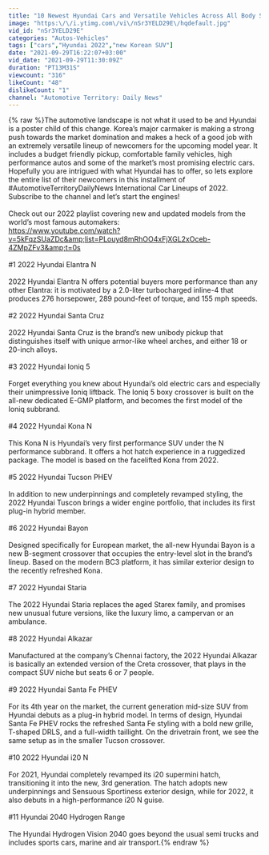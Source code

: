 ```yaml
---
title: "10 Newest Hyundai Cars and Versatile Vehicles Across All Body Styles in 2022"
image: "https:\/\/i.ytimg.com\/vi\/nSr3YELD29E\/hqdefault.jpg"
vid_id: "nSr3YELD29E"
categories: "Autos-Vehicles"
tags: ["cars","Hyundai 2022","new Korean SUV"]
date: "2021-09-29T16:22:07+03:00"
vid_date: "2021-09-29T11:30:09Z"
duration: "PT13M31S"
viewcount: "316"
likeCount: "48"
dislikeCount: "1"
channel: "Automotive Territory: Daily News"
---
```

{% raw %}The automotive landscape is not what it used to be and Hyundai is a poster child of this change. Korea’s major carmaker is making a strong push towards the market domination and makes a heck of a good job with an extremely versatile lineup of newcomers for the upcoming model year. It includes a budget friendly pickup, comfortable family vehicles, high performance autos and some of the market’s most promising electric cars. Hopefully you are intrigued with what Hyundai has to offer, so lets explore the entire list of their newcomers in this installment of #AutomotiveTerritoryDailyNews International Car Lineups of 2022.<br />Subscribe to the channel and let’s start the engines!<br /><br />Check out our 2022 playlist covering new and updated models from the world’s most famous automakers:<br /><a rel="nofollow" target="blank" href="https://www.youtube.com/watch?v=5kFqzSUaZDc&amp;list=PLouyd8mRhOO4xFjXGL2xOceb-4ZMpZFv3&amp;t=0s">https://www.youtube.com/watch?v=5kFqzSUaZDc&amp;list=PLouyd8mRhOO4xFjXGL2xOceb-4ZMpZFv3&amp;t=0s</a><br /><br />#1 2022 Hyundai Elantra N <br /><br />2022 Hyundai Elantra N offers potential buyers more performance than any other Elantra: it is motivated by a 2.0-liter turbocharged inline-4 that produces 276 horsepower, 289 pound-feet of torque, and 155 mph speeds.<br /><br />#2 2022 Hyundai Santa Cruz <br /><br />2022 Hyundai Santa Cruz is the brand’s new unibody pickup that distinguishes itself with unique armor-like wheel arches, and either 18 or 20-inch alloys. <br /><br />#3 2022 Hyundai Ioniq 5<br /><br />Forget everything you knew about Hyundai’s old electric cars and especially their unimpressive Ioniq liftback. The Ioniq 5 boxy crossover is built on the all-new dedicated E-GMP platform, and becomes the first model of the Ioniq subbrand.<br /><br />#4 2022 Hyundai Kona N<br /><br />This Kona N is Hyundai’s very first performance SUV under the N performance subbrand. It offers a hot hatch experience in a ruggedized package. The model is based on the facelifted Kona from 2022.<br /><br />#5 2022 Hyundai Tucson PHEV <br /><br />In addition to new underpinnings and completely revamped styling, the 2022 Hyundai Tuscon brings a wider engine portfolio, that includes its first plug-in hybrid member.<br /><br />#6 2022 Hyundai Bayon<br /><br />Designed specifically for European market, the all-new Hyundai Bayon is a new B-segment crossover that occupies the entry-level slot in the brand’s lineup. Based on the modern ВСЗ platform, it has similar exterior design to the recently refreshed Kona.<br /><br />#7 2022 Hyundai Staria <br /><br />The 2022 Hyundai Staria replaces the aged Starex family, and promises new unusual future versions, like the luxury limo, a campervan or an ambulance.<br /><br />#8 2022 Hyundai Alkazar<br /><br />Manufactured at the company’s Chennai factory, the 2022 Hyundai Alkazar is basically an extended version of the Creta crossover, that plays in the compact SUV niche but seats 6 or 7 people.<br /><br />#9 2022 Hyundai Santa Fe PHEV <br /><br />For its 4th year on the market, the current generation mid-size SUV from Hyundai debuts as a plug-in hybrid model. In terms of design, Hyundai Santa Fe PHEV rocks the refreshed Santa Fe styling with a bold new grille, T-shaped DRLS, and a full-width taillight. On the drivetrain front, we see the same setup as in the smaller Tucson crossover.<br /><br />#10 2022 Hyundai i20 N <br /><br />For 2021, Hyundai completely revamped its i20 supermini hatch, transitioning it into the new, 3rd generation. The hatch adopts new underpinnings and Sensuous Sportiness exterior design, while for 2022, it also debuts in a high-performance i20 N guise.<br /><br />#11 Hyundai 2040 Hydrogen Range<br /><br />The Hyundai Hydrogen Vision 2040 goes beyond the usual semi trucks and includes sports cars, marine and air transport.{% endraw %}
